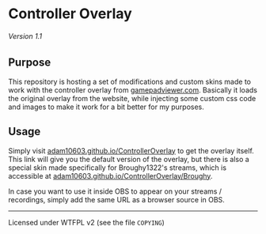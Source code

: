 # Controller Overlay
###### _Version 1.1_

## Purpose

This repository is hosting a set of modifications and custom skins made to work with the controller overlay from [gamepadviewer.com](http://gamepadviewer.com). Basically it loads the original overlay from the website, while injecting some custom css code and images to make it work for a bit better for my purposes.

## Usage

Simply visit [adam10603.github.io/ControllerOverlay](https://adam10603.github.io/ControllerOverlay) to get the overlay itself.
This link will give you the default version of the overlay, but there is also a special skin made specifically for Broughy1322's streams, which is accessible at [adam10603.github.io/ControllerOverlay/Broughy](https://adam10603.github.io/ControllerOverlay/Broughy).

In case you want to use it inside OBS to appear on your streams / recordings, simply add the same URL as a browser source in OBS.

_______________
Licensed under WTFPL v2 (see the file `COPYING`)